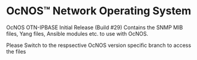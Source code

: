 # OcNOS™ Network Operating System
OcNOS OTN-IPBASE Initial Release (Build #29)
Contains the SNMP MIB files, Yang files, Ansible modules etc. to use with OcNOS.

Please Switch to the respsective OcNOS version specific branch to access the files 



